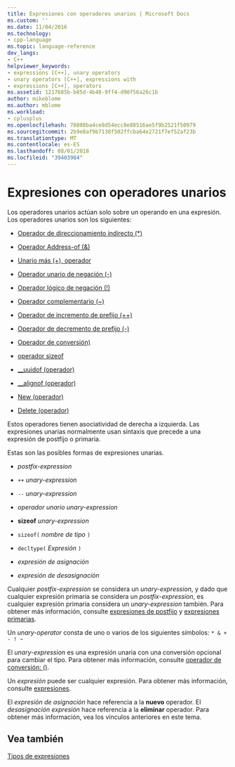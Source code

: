 ```yaml
---
title: Expresiones con operadores unarios | Microsoft Docs
ms.custom: ''
ms.date: 11/04/2016
ms.technology:
- cpp-language
ms.topic: language-reference
dev_langs:
- C++
helpviewer_keywords:
- expressions [C++], unary operators
- unary operators [C++], expressions with
- expressions [C++], operators
ms.assetid: 1217685b-b85d-4b48-9ff4-d90f56a26c1b
author: mikeblome
ms.author: mblome
ms.workload:
- cplusplus
ms.openlocfilehash: 78808ba4ce8d54ecc8e88516ae5f9b2521f50979
ms.sourcegitcommit: 2b9e8af9b7138f502ffcba64e2721f7ef52af23b
ms.translationtype: MT
ms.contentlocale: es-ES
ms.lasthandoff: 08/01/2018
ms.locfileid: "39403984"
---
```

# <a name="expressions-with-unary-operators"></a>Expresiones con operadores unarios
Los operadores unarios actúan solo sobre un operando en una expresión. Los operadores unarios son los siguientes:  
  
-   [Operador de direccionamiento indirecto (*)](../cpp/indirection-operator-star.md)  
  
-   [Operador Address-of (&)](../cpp/address-of-operator-amp.md)  
  
-   [Unario más (+), operador](../cpp/unary-plus-and-negation-operators-plus-and.md)  
  
-   [Operador unario de negación (-)](../cpp/unary-plus-and-negation-operators-plus-and.md)  
  
-   [Operador lógico de negación (!)](../cpp/logical-negation-operator-exclpt.md)  
  
-   [Operador complementario (~)](../cpp/one-s-complement-operator-tilde.md)  
  
-   [Operador de incremento de prefijo (++)](../cpp/prefix-increment-and-decrement-operators-increment-and-decrement.md)  
  
-   [Operador de decremento de prefijo (-)](../cpp/prefix-increment-and-decrement-operators-increment-and-decrement.md)  
  
-   [Operador de conversión)](../cpp/cast-operator-parens.md)  
  
-   [operador sizeof](../cpp/sizeof-operator.md)  
  
-   [__uuidof (operador)](../cpp/uuidof-operator.md)  
  
-   [__alignof (operador)](../cpp/alignof-operator.md)  
  
-   [New (operador)](../cpp/new-operator-cpp.md)  
  
-   [Delete (operador)](../cpp/delete-operator-cpp.md)  
  
 Estos operadores tienen asociatividad de derecha a izquierda. Las expresiones unarias normalmente usan sintaxis que precede a una expresión de postfijo o primaria.  
  
 Estas son las posibles formas de expresiones unarias.  
  
-   *postfix-expression*  
  
-   `++` *unary-expression*  
  
-   `--` *unary-expression*  
  
-   *operador unario* *unary-expression*  
  
-   **sizeof** *unary-expression*  
  
-   `sizeof(` *nombre de tipo* `)`  
  
-   `decltype(` *Expresión* `)`  
  
-   *expresión de asignación*  
  
-   *expresión de desasignación*  
  
 Cualquier *postfix-expression* se considera un *unary-expression*, y dado que cualquier expresión primaria se considera un *postfix-expression*, es cualquier expresión primaria considera un *unary-expression* también. Para obtener más información, consulte [expresiones de postfijo](../cpp/postfix-expressions.md) y [expresiones primarias](../cpp/primary-expressions.md).  
  
 Un *unary-operator* consta de uno o varios de los siguientes símbolos: `* & + - ! ~`  
  
 El *unary-expression* es una expresión unaria con una conversión opcional para cambiar el tipo. Para obtener más información, consulte [operador de conversión: ()](../cpp/cast-operator-parens.md).  
  
 Un *expresión* puede ser cualquier expresión. Para obtener más información, consulte [expresiones](../cpp/expressions-cpp.md).  
  
 El *expresión de asignación* hace referencia a la **nuevo** operador. El *desasignación expresión* hace referencia a la **eliminar** operador. Para obtener más información, vea los vínculos anteriores en este tema.  
  
## <a name="see-also"></a>Vea también  
 [Tipos de expresiones](../cpp/types-of-expressions.md)